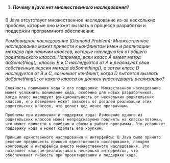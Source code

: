 1. <h5> Почему в java нет множественного наследования? </h5>

В Java отсутствует множественное наследование из-за нескольких проблем, которые оно может вызвать в процессе разработки и поддержки программного обеспечения:

   <i> Ромбовидное наследование (Diamond Problem): Множественное наследование может привести к конфликтам имен и реализации методов при наличии классов, которые наследуются от общего родительского класса. Например, если класс A имеет метод doSomething(), классы B и C наследуются от A и реализуют свои собственные версии метода doSomething(), а затем класс D наследуется от B и C, возникает конфликт, когда D пытается вызвать doSomething(): от какого класса он должен унаследовать реализацию? </i>

    Сложность понимания кода и его поддержки: Множественное наследование может усложнить понимание кода, особенно для новых разработчиков. Когда класс наследует функциональность от нескольких родительских классов, его поведение может зависеть от деталей реализации этих родительских классов, что делает код менее прозрачным.

    Проблемы при изменении и поддержке кода: Изменение одного из родительских классов может непредсказуемо повлиять на классы-потомки, что может привести к ошибкам и сбоям в работе программы. Это усложняет поддержку кода и может сделать его хрупким.

    Принцип единственного наследования и интерфейсы: В Java было принято решение предпочесть принцип единственного наследования, поощряя композицию и интерфейсы вместо множественного наследования. Это позволяет классам реализовывать несколько интерфейсов, что обеспечивает гибкость при проектировании и поддержке кода.

